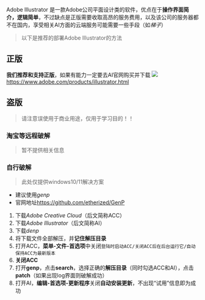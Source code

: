 Adobe Illustrator 是一款Adobe公司平面设计类的软件，优点在于**操作界面简介，逻辑简单**，不过缺点是正版需要收取高昂的服务费用，以及该公司的服务器都不在国内，享受相关AI方面的云端服务可能需要一些手段（如*梯子*）
>以下是推荐的部署Adobe Illustrator的方法
## 正版
**我们推荐和支持正版**，如果有能力一定要去AI官网购买并下载
![](/AI官网.png)
<https://www.adobe.com/products/illustrator.html>
## 盗版
>请注意误使用于商业用途，仅用于学习目的！！
### 淘宝等远程破解
>暂不提供相关信息

### 自行破解
>此处仅提供windows10/11解决方案
- 建议使用*genp*
- 官网地址<https://github.com/etherized/GenP>
1. 下载*Adobe Creative Cloud*（后文简称ACC）
2. 下载*Adobe Illustrator*（后文简称AI）
3. 下载*denp*
4. 将下载文件全部解压，并**记住解压目录**
5. 打开ACC，**菜单-文件-首选项**中关闭`登陆时启动ACC/关闭ACC后在后台运行它/自动保持ACC为最新版本`
6. **关闭ACC**
7. 打开**genp**，点击**search**，选择正确的**解压目录**（同时勾选ACC和AI），点击**patch**（如果出现log界面则破解成功）
8. 打开AI，**编辑-首选项-更新程序**关闭**自动安装更新**，不出现“试用”信息即为成功
